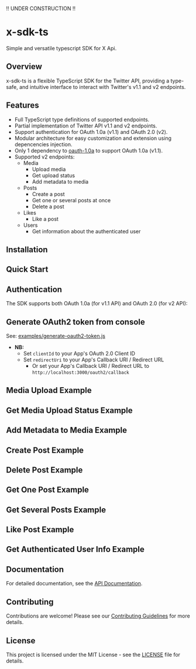 !! UNDER CONSTRUCTION !!

# x-sdk-ts

Simple and versatile typescript SDK for X Api.

## Overview

x-sdk-ts is a flexible TypeScript SDK for the Twitter API, providing a type-safe, and intuitive interface to interact with Twitter's v1.1 and v2 endpoints.

## Features

- Full TypeScript type definitions of supported endpoints.
- Partial implementation of Twitter API v1.1 and v2 endpoints.
- Support authentication for OAuth 1.0a (v1.1) and OAuth 2.0 (v2).
- Modular architecture for easy customization and extension using depencencies injection.
- Only 1 dependency to [oauth-1.0a](https://github.com/ddo/oauth-1.0a) to support OAuth 1.0a (v1.1).
- Supported v2 endpoints:
  - Media
    - Upload media
    - Get upload status
    - Add metadata to media
  - Posts
    - Create a post
    - Get one or several posts at once
    - Delete a post
  - Likes
    - Like a post
  - Users
    - Get information about the authenticated user

## Installation

## Quick Start

## Authentication

The SDK supports both OAuth 1.0a (for v1.1 API) and OAuth 2.0 (for v2 API):

## Generate OAuth2 token from console

See: [examples/generate-oauth2-token.js](https://github.com/Micka33/x-sdk-ts/blob/main/examples/generate-oauth2-token.js)

- **NB:**
  - Set `clientId` to your App's OAuth 2.0 Client ID
  - Set `redirectUri` to your App's Callback URI / Redirect URL
    - Or set your App's Callback URI / Redirect URL to `http://localhost:3000/oauth2/callback`

## Media Upload Example

## Get Media Upload Status Example

## Add Metadata to Media Example

## Create Post Example

## Delete Post Example

## Get One Post Example

## Get Several Posts Example

## Like Post Example

## Get Authenticated User Info Example

## Documentation

For detailed documentation, see the [API Documentation](https://micka33.github.io/x-sdk-ts/).

## Contributing

Contributions are welcome! Please see our [Contributing Guidelines](CONTRIBUTING.md) for more details.

## License

This project is licensed under the MIT License - see the [LICENSE](LICENSE) file for details.
